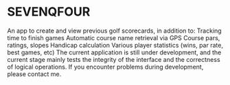 # SEVENQFOUR
An app to create and view previous golf scorecards, in addition to:  Tracking time to finish games Automatic course name retrieval via GPS Course pars, ratings, slopes Handicap calculation Various player statistics (wins, par rate, best games, etc) The current application is still under development, and the current stage mainly tests the integrity of the interface and the correctness of logical operations. If you encounter problems during development, please contact me.
